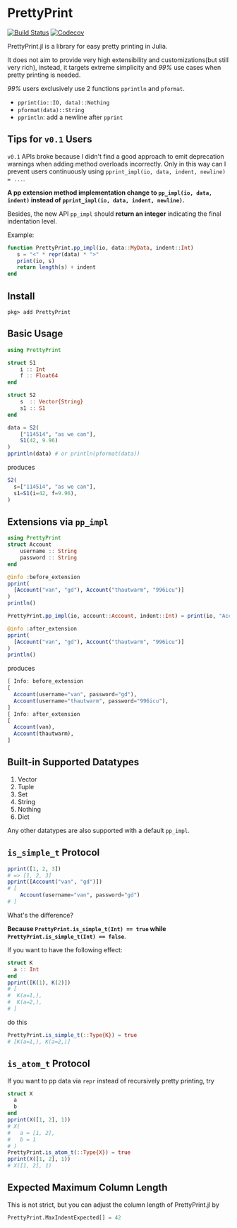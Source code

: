 # PrettyPrint

[![Build Status](https://travis-ci.org/thautwarm/PrettyPrint.jl.svg?branch=master)](https://travis-ci.org/thautwarm/PrettyPrint.jl)
[![Codecov](https://codecov.io/gh/thautwarm/PrettyPrint.jl/branch/master/graph/badge.svg)](https://codecov.io/gh/thautwarm/PrettyPrint.jl)

PrettyPrint.jl is a library for easy pretty printing in Julia.

It does not aim to provide very high extensibility and customizations(but still very rich), instead, it targets extreme simplicity and *99%* use cases when pretty printing is needed.

*99%* users exclusively use 2 functions `pprintln` and `pformat`.

- `pprint(io::IO, data)::Nothing`
- `pformat(data)::String`
- `pprintln`: add a newline after `pprint`

## Tips for `v0.1` Users

`v0.1` APIs broke because I didn't find a good approach to emit deprecation warnings when adding method overloads incorrectly. Only in this way can I prevent users continuously using `pprint_impl(io, data, indent, newline) = ...`.


**A pp extension method implementation change to `pp_impl(io, data, indent)` instead of `pprint_impl(io, data, indent, newline)`.**

Besides, the new API `pp_impl` should **return an integer** indicating the final indentation level.

Example:
```julia
function PrettyPrint.pp_impl(io, data::MyData, indent::Int)
   s = "<" * repr(data) * ">"
   print(io, s)
   return length(s) + indent
end
```


## Install

```
pkg> add PrettyPrint
```

## Basic Usage
```julia
using PrettyPrint

struct S1
    i :: Int
    f :: Float64
end

struct S2
    s  :: Vector{String}
    s1 :: S1
end

data = S2(
    ["114514", "as we can"],
    S1(42, 9.96)
)
pprintln(data) # or println(pformat(data))
```

produces

```julia
S2(
  s=["114514", "as we can"],
  s1=S1(i=42, f=9.96),
)
```

## Extensions via `pp_impl`

```julia
using PrettyPrint
struct Account
    username :: String
    password :: String
end

@info :before_extension
pprint(
  [Account("van", "gd"), Account("thautwarm", "996icu")]
)
println()

PrettyPrint.pp_impl(io, account::Account, indent::Int) = print(io, "Account($(account.username))")

@info :after_extension
pprint(
  [Account("van", "gd"), Account("thautwarm", "996icu")]
)
println()
```

produces

```julia
[ Info: before_extension
[
  Account(username="van", password="gd"),
  Account(username="thautwarm", password="996icu"),
]
[ Info: after_extension
[
  Account(van),
  Account(thautwarm),
]
```

## Built-in Supported Datatypes

1. Vector
2. Tuple
3. Set
4. String
5. Nothing
6. Dict

Any other datatypes are also supported with a default `pp_impl`.

## `is_simple_t` Protocol

```julia
pprint([1, 2, 3])
# => [1, 2, 3]
pprint([Account("van", "gd")])
# [
    Account(username="van", password="gd")
# ]
```

What's the difference?

**Because `PrettyPrint.is_simple_t(Int) == true` while `PrettyPrint.is_simple_t(Int) == false`**.


If you want to have the following effect:

```julia
struct K
  a :: Int
end
pprint([K(1), K(2)])
# [
#  K(a=1,),
#  K(a=2,),
# ]

```

do this

```julia
PrettyPrint.is_simple_t(::Type{K}) = true
# [K(a=1,), K(a=2,)]
```

## `is_atom_t` Protocol

If you want to pp data via `repr` instead of recursively pretty printing, try

```julia
struct X
  a
  b
end
pprint(X([1, 2], 1))
# X(
#   a = [1, 2],
#   b = 1
# )
PrettyPrint.is_atom_t(::Type{X}) = true
pprint(X([1, 2], 1))
# X([1, 2], 1)
```

## Expected Maximum Column Length

This is not strict, but you can adjust the column length of PrettyPrint.jl by

```julia
PrettyPrint.MaxIndentExpected[] = 42
```
